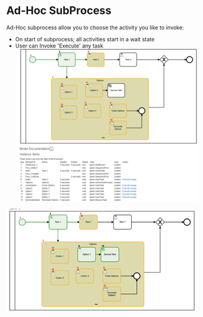 # Ad-Hoc SubProcess

Ad-Hoc subprocess allow you to choose the activity you like to invoke:
- On start of subprocess; all activities start in a wait state
- User can Invoke 'Execute' any task
![](./adHoc1.png)

![](./adHoc2.png)
